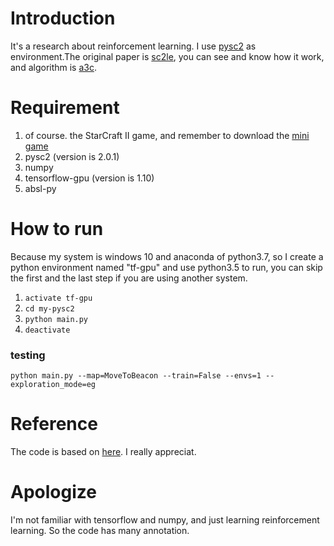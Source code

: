 # Introduction
It's a research about reinforcement learning.
I use [pysc2](https://github.com/deepmind/pysc2) as environment.The original paper is [sc2le](https://deepmind.com/documents/110/sc2le.pdf), you can see and know how it work, and algorithm is [a3c](https://arxiv.org/abs/1602.01783).

# Requirement
1. of course. the StarCraft II game, and remember to download the [mini game](https://github.com/Blizzard/s2client-proto)
2. pysc2 (version is 2.0.1)
3. numpy
4. tensorflow-gpu (version is 1.10)
5. absl-py

# How to run
Because my system is windows 10 and anaconda of python3.7, so I create a python environment named "tf-gpu" and use python3.5 to run, you can skip the first and the last step if you are using another system.

1. `activate tf-gpu`
2. `cd my-pysc2`
3. `python main.py`
4. `deactivate`

### testing
`python main.py --map=MoveToBeacon --train=False --envs=1 --exploration_mode=eg`

# Reference
The code is based on [here](https://github.com/xhujoy/pysc2-agents). I really appreciat.

# Apologize
I'm not familiar with tensorflow and numpy, and just learning reinforcement learning. So the code has many annotation.